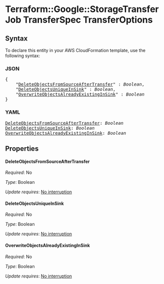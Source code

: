 # Terraform::Google::StorageTransferJob TransferSpec TransferOptions

## Syntax

To declare this entity in your AWS CloudFormation template, use the following syntax:

### JSON

<pre>
{
    "<a href="#deleteobjectsfromsourceaftertransfer" title="DeleteObjectsFromSourceAfterTransfer">DeleteObjectsFromSourceAfterTransfer</a>" : <i>Boolean</i>,
    "<a href="#deleteobjectsuniqueinsink" title="DeleteObjectsUniqueInSink">DeleteObjectsUniqueInSink</a>" : <i>Boolean</i>,
    "<a href="#overwriteobjectsalreadyexistinginsink" title="OverwriteObjectsAlreadyExistingInSink">OverwriteObjectsAlreadyExistingInSink</a>" : <i>Boolean</i>
}
</pre>

### YAML

<pre>
<a href="#deleteobjectsfromsourceaftertransfer" title="DeleteObjectsFromSourceAfterTransfer">DeleteObjectsFromSourceAfterTransfer</a>: <i>Boolean</i>
<a href="#deleteobjectsuniqueinsink" title="DeleteObjectsUniqueInSink">DeleteObjectsUniqueInSink</a>: <i>Boolean</i>
<a href="#overwriteobjectsalreadyexistinginsink" title="OverwriteObjectsAlreadyExistingInSink">OverwriteObjectsAlreadyExistingInSink</a>: <i>Boolean</i>
</pre>

## Properties

#### DeleteObjectsFromSourceAfterTransfer

_Required_: No

_Type_: Boolean

_Update requires_: [No interruption](https://docs.aws.amazon.com/AWSCloudFormation/latest/UserGuide/using-cfn-updating-stacks-update-behaviors.html#update-no-interrupt)

#### DeleteObjectsUniqueInSink

_Required_: No

_Type_: Boolean

_Update requires_: [No interruption](https://docs.aws.amazon.com/AWSCloudFormation/latest/UserGuide/using-cfn-updating-stacks-update-behaviors.html#update-no-interrupt)

#### OverwriteObjectsAlreadyExistingInSink

_Required_: No

_Type_: Boolean

_Update requires_: [No interruption](https://docs.aws.amazon.com/AWSCloudFormation/latest/UserGuide/using-cfn-updating-stacks-update-behaviors.html#update-no-interrupt)

